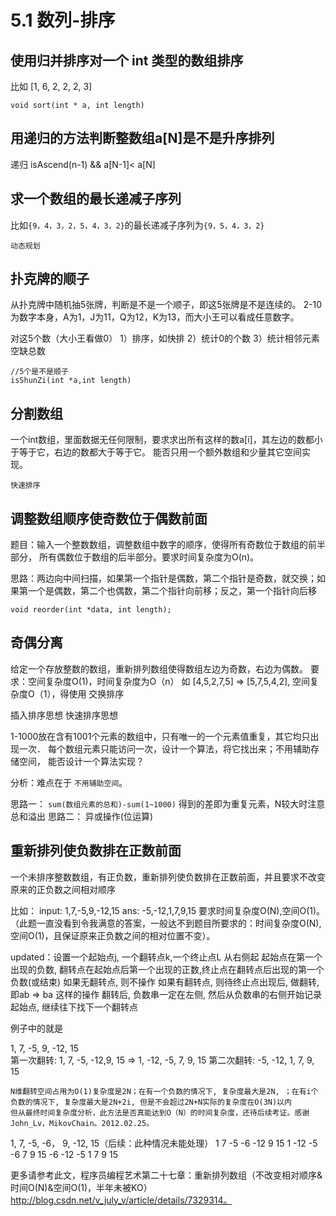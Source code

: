 # 5.1 数列-排序


## 使用归并排序对一个 int 类型的数组排序

 
比如  [1, 6, 2, 2, 2, 3] 

```
void sort(int * a, int length)
```



## 用递归的方法判断整数组a[N]是不是升序排列

递归 isAscend(n-1) && a[N-1]< a[N]




## 求一个数组的最长递减子序列

 比如`{9，4，3，2，5，4，3，2}`的最长递减子序列为`{9，5，4，3，2}`

`动态规划` 



## 扑克牌的顺子

从扑克牌中随机抽5张牌，判断是不是一个顺子，即这5张牌是不是连续的。
2-10为数字本身，A为1，J为11，Q为12，K为13，而大小王可以看成任意数字。   

对这5个数（大小王看做0）
1）排序，如快排
2）统计0的个数
3）统计相邻元素空缺总数

```
//5个是不是顺子
isShunZi(int *a,int length) 
```




## 分割数组

一个int数组，里面数据无任何限制，要求求出所有这样的数a[i]，其左边的数都小于等于它，右边的数都大于等于它。
能否只用一个额外数组和少量其它空间实现。

`快速排序`





## 调整数组顺序使奇数位于偶数前面

题目：输入一个整数数组，调整数组中数字的顺序，使得所有奇数位于数组的前半部分，
所有偶数位于数组的后半部分。要求时间复杂度为O(n)。

思路：两边向中间扫描，如果第一个指针是偶数，第二个指针是奇数，就交换；如果第一个是偶数，第二个也偶数，第二个指针向前移；反之，第一个指针向后移

```
void reorder(int *data, int length);
```



## 奇偶分离

给定一个存放整数的数组，重新排列数组使得数组左边为奇数，右边为偶数。
要求：空间复杂度O(1)，时间复杂度为O（n）
如 [4,5,2,7,5] => [5,7,5,4,2],
空间复杂度O（1），得使用 交换排序

插入排序思想 
快速排序思想 



1-1000放在含有1001个元素的数组中，只有唯一的一个元素值重复，其它均只出现一次．
每个数组元素只能访问一次，设计一个算法，将它找出来；不用辅助存储空间，
能否设计一个算法实现？

分析：难点在于 `不用辅助空间`。

思路一： `sum(数组元素的总和)-sum(1~1000)` 得到的差即为重复元素，N较大时注意总和溢出
思路二： 异或操作(位运算)





## 重新排列使负数排在正数前面

一个未排序整数数组，有正负数，重新排列使负数排在正数前面，并且要求不改变原来的正负数之间相对顺序 

比如： input: 1,7,-5,9,-12,15 ans: -5,-12,1,7,9,15 要求时间复杂度O(N),空间O(1)。（此题一直没看到令我满意的答案，一般达不到题目所要求的：时间复杂度O(N),空间O(1)，且保证原来正负数之间的相对位置不变）。

updated：设置一个起始点j, 一个翻转点k,一个终止点L
从右侧起
起始点在第一个出现的负数, 翻转点在起始点后第一个出现的正数,终止点在翻转点后出现的第一个负数(或结束)
如果无翻转点, 则不操作
如果有翻转点, 则待终止点出现后, 做翻转, 即ab => ba 这样的操作
翻转后, 负数串一定在左侧, 然后从负数串的右侧开始记录起始点, 继续往下找下一个翻转点
  
例子中的就是

1, 7, -5, 9, -12, 15  
第一次翻转: 1, 7, -5, -12,9, 15   =>  1, -12, -5, 7, 9, 15
第二次翻转: -5, -12, 1, 7, 9, 15

    N维翻转空间占用为O(1)复杂度是2N；在有一个负数的情况下, 复杂度最大是2N, ；在有i个负数的情况下, 复杂度最大是2N+2i, 但是不会超过2N+N实际的复杂度在O(3N)以内 
    但从最终时间复杂度分析，此方法是否真能达到O（N）的时间复杂度，还待后续考证。感谢John_Lv，MikovChain。2012.02.25。

1, 7, -5, -6， 9, -12, 15（后续：此种情况未能处理）
1 7 -5 -6 -12 9 15
1 -12 -5 -6 7 9 15
-6 -12 -5 1 7 9 15

更多请参考此文，程序员编程艺术第二十七章：重新排列数组（不改变相对顺序&时间O(N)&空间O(1)，半年未被KO）http://blog.csdn.net/v_july_v/article/details/7329314。


